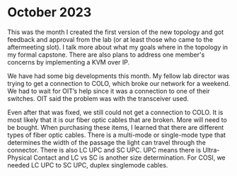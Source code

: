 # October 2023

This was the month I created the first version of the new topology and got feedback and approval from the lab (or at least those who came to the aftermeeting slot). I talk more about what my goals where in the topology in my formal capstone. There are also plans to address one member's concerns by implementing a KVM over IP. 

We have had some big developments this month. My fellow lab director was trying to get a connection to COLO, which broke our network for a weekend. We had to wait for OIT’s help since it was a connection to one of their switches. OIT said the problem was with the transceiver used. 

Even after that was fixed, we still could not get a connection to COLO. It is most likely that it is our fiber optic cables that are broken. More will need to be bought. When purchasing these items, I learned that there are different types of fiber optic cables. There is a multi-mode or single-mode type that determines the width of the passage the light can travel through the connector. There is also LC UPC and SC UPC. UPC means there is Ultra-Physical Contact and LC vs SC is another size determination. For COSI, we needed LC UPC to SC UPC, duplex singlemode cables.
